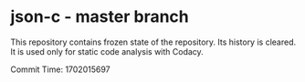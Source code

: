# json-c - master branch

This repository contains frozen state of the repository.
Its history is cleared. It is used only for static code
analysis with Codacy.

Commit Time: 1702015697
